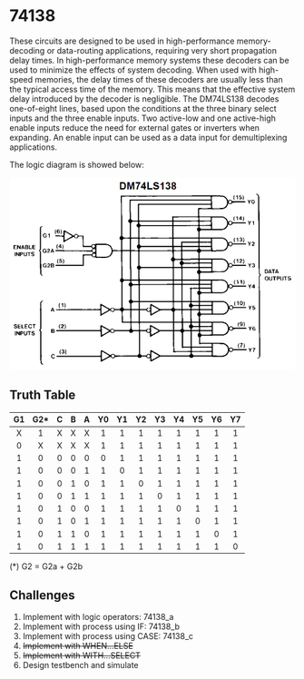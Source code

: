 # 74138
These circuits  are  designed  to  be  used in   high-performance   memory-decoding   or   data-routing applications,  requiring  very  short  propagation  delay  times. In high-performance memory systems these decoders can be used to minimize the effects of system decoding. When used  with  high-speed  memories,  the  delay  times  of  these decoders  are  usually  less  than  the  typical  access  time  of the  memory.  This  means  that  the  effective  system  delay introduced by the decoder is negligible.
The  DM74LS138  decodes  one-of-eight  lines,  based  upon the  conditions  at  the  three  binary  select  inputs  and  the three  enable  inputs.  Two  active-low  and  one  active-high enable inputs reduce the need for external gates or inverters  when  expanding. An enable input can be used as a data input for demultiplexing applications.

The logic diagram is showed below:

![Logic diagram](docs/diagram.PNG)

## Truth Table
G1 | G2*| C | B | A | Y0 | Y1 | Y2 | Y3 | Y4 | Y5 | Y6 | Y7|
:---:|:---:|:---:|:---:|:---:|:---:|:---:|:---:|:---:|:---:|:---:|:---:|:---:|
X  | 1  | X | X | X | 1  | 1  | 1  | 1  | 1  | 1  | 1  | 1 |
0  | X  | X | X | X | 1  | 1  | 1  | 1  | 1  | 1  | 1  | 1 |
1  | 0  | 0 | 0 | 0 | 0  | 1  | 1  | 1  | 1  | 1  | 1  | 1 |
1  | 0  | 0 | 0 | 1 | 1  | 0  | 1  | 1  | 1  | 1  | 1  | 1 |
1  | 0  | 0 | 1 | 0 | 1  | 1  | 0  | 1  | 1  | 1  | 1  | 1 |
1  | 0  | 0 | 1 | 1 | 1  | 1  | 1  | 0  | 1  | 1  | 1  | 1 |
1  | 0  | 1 | 0 | 0 | 1  | 1  | 1  | 1  | 0  | 1  | 1  | 1 |
1  | 0  | 1 | 0 | 1 | 1  | 1  | 1  | 1  | 1  | 0  | 1  | 1 |
1  | 0  | 1 | 1 | 0 | 1  | 1  | 1  | 1  | 1  | 1  | 0  | 1 |
1  | 0  | 1 | 1 | 1 | 1  | 1  | 1  | 1  | 1  | 1  | 1  | 0 |

(*) G2 = G2a + G2b
## Challenges
1. Implement with logic operators: 74138_a
1. Implement with process using IF: 74138_b
1. Implement with process using CASE: 74138_c
1. ~~Implement with WHEN...ELSE~~
1. ~~Implement with WITH...SELECT~~
1. Design testbench and simulate
